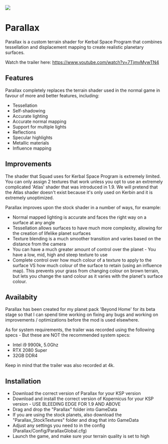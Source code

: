 ![](https://camo.githubusercontent.com/116552100f67e47684f708549a7e031689d13ac4/68747470733a2f2f692e696d6775722e636f6d2f544e4c6d7045722e6a7067)
# Parallax
Parallax is a custom terrain shader for Kerbal Space Program that combines tessellation and displacement mapping to create realistic planetary surfaces.

Watch the trailer here: https://www.youtube.com/watch?v=7TjmvMywTN4

## Features
Parallax completely replaces the terrain shader used in the normal game in favour of more and better features, including:

* Tessellation
* Self-shadowing
* Accurate lighting
* Accurate normal mapping
* Support for multiple lights
* Reflections
* Specular highlights
* Metallic materials
* Influence mapping

## Improvements
The shader that Squad uses for Kerbal Space Program is extremely limited. You can only assign 2 textures that work unless you opt to use an extremely complicated 'Atlas' shader that was introduced in 1.9. We will pretend that the Atlas shader doesn't exist because it's only used on Kerbin and it is extremely unoptimized.

Parallax improves upon the stock shader in a number of ways, for example:
* Normal mapped lighting is accurate and faces the right way on a surface at any angle
* Tessellation allows surfaces to have much more complexity, allowing for the creation of lifelike planet surfaces
* Texture blending is a much smoother transition and varies based on the distance from the camera
* You can have a much greater amount of control over the planet - You have a low, mid, high and steep texture to use
* Complete control over how much colour of a texture to apply to the surface VS how much colour of the surface to retain (using an influence map). This prevents your grass from changing colour on brown terrain, but lets you change the sand colour as it varies with the planet's surface colour.

## Availabity 
Parallax has been created for my planet pack 'Beyond Home' for its beta stage so that I can spend time working on fixing any bugs and working on improvements / optimizations before the mod is used elsewhere.

As for system requirements, the trailer was recorded using the following specs - But these are NOT the recommended system specs:
* Intel i9 9900k, 5.0Ghz
* RTX 2080 Super
* 32GB DDR4

Keep in mind that the trailer was also recorded at 4k.

## Installation
- Download the correct version of Parallax for your KSP version
- Download and install the correct version of Kopernicus for your KSP version - USE BLEEDING EDGE FOR 1.9 AND ABOVE
- Drag and drop the "Parallax" folder into GameData
- If you are using the stock planets, also download the "Parallax_StockTextures" folder and drag that into GameData
- Adjust any settings you need to in the config (Parallax/Config/ParallaxGlobal.cfg)
- Launch the game, and make sure your terrain quality is set to high
